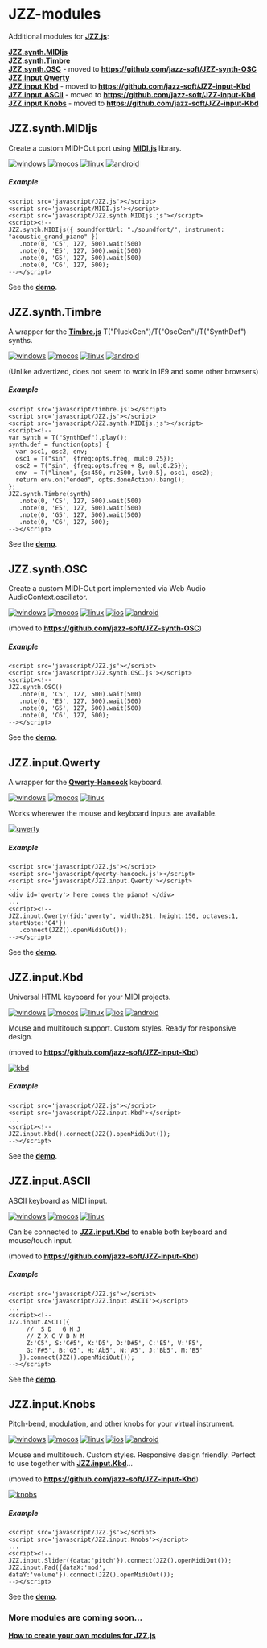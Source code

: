 # JZZ-modules

Additional modules for [**JZZ.js**](https://github.com/jazz-soft/JZZ):

[**JZZ.synth.MIDIjs**](#jzzsynthmidijs)  
[**JZZ.synth.Timbre**](#jzzsynthtimbre)  
[**JZZ.synth.OSC**](#jzzsynthosc) - moved to **https://github.com/jazz-soft/JZZ-synth-OSC**  
[**JZZ.input.Qwerty**](#jzzinputqwerty)  
[**JZZ.input.Kbd**](#jzzinputkbd) - moved to **https://github.com/jazz-soft/JZZ-input-Kbd**  
[**JZZ.input.ASCII**](#jzzinputascii) - moved to **https://github.com/jazz-soft/JZZ-input-Kbd**  
[**JZZ.input.Knobs**](#jzzinputknobs) - moved to **https://github.com/jazz-soft/JZZ-input-Kbd**  

## JZZ.synth.MIDIjs

Create a custom MIDI-Out port using [**MIDI.js**](https://github.com/mudcube/MIDI.js) library.

[![windows](http://jazz-soft.github.io/img/windows.jpg)](https://jazz-soft.github.io/modules/midijs)
[![mocos](http://jazz-soft.github.io/img/macos.jpg)](https://jazz-soft.github.io/modules/midijs)
[![linux](http://jazz-soft.github.io/img/linux.jpg)](https://jazz-soft.github.io/modules/midijs)
[![android](http://jazz-soft.github.io/img/android.jpg)](https://jazz-soft.github.io/modules/midijs)

##### Example

    <script src='javascript/JZZ.js'></script>
    <script src='javascript/MIDI.js'></script>
    <script src='javascript/JZZ.synth.MIDIjs.js'></script>
    <script><!--
    JZZ.synth.MIDIjs({ soundfontUrl: "./soundfont/", instrument: "acoustic_grand_piano" })
       .note(0, 'C5', 127, 500).wait(500)
       .note(0, 'E5', 127, 500).wait(500)
       .note(0, 'G5', 127, 500).wait(500)
       .note(0, 'C6', 127, 500);
    --></script>

See the [**demo**](https://jazz-soft.github.io/modules/midijs).

## JZZ.synth.Timbre

A wrapper for the [**Timbre.js**](https://github.com/mohayonao/timbre.js) T("PluckGen")/T("OscGen")/T("SynthDef") synths.

[![windows](http://jazz-soft.github.io/img/windows.jpg)](https://jazz-soft.github.io/modules/timbre)
[![mocos](http://jazz-soft.github.io/img/macos.jpg)](https://jazz-soft.github.io/modules/timbre)
[![linux](http://jazz-soft.github.io/img/linux.jpg)](https://jazz-soft.github.io/modules/timbre)
[![android](http://jazz-soft.github.io/img/android.jpg)](https://jazz-soft.github.io/modules/timbre)

(Unlike advertized, does not seem to work in IE9 and some other browsers)

##### Example

    <script src='javascript/timbre.js'></script>
    <script src='javascript/JZZ.js'></script>
    <script src='javascript/JZZ.synth.MIDIjs.js'></script>
    <script><!--
    var synth = T("SynthDef").play();
    synth.def = function(opts) {
      var osc1, osc2, env;
      osc1 = T("sin", {freq:opts.freq, mul:0.25});
      osc2 = T("sin", {freq:opts.freq + 8, mul:0.25});
      env  = T("linen", {s:450, r:2500, lv:0.5}, osc1, osc2);
      return env.on("ended", opts.doneAction).bang();
    };
    JZZ.synth.Timbre(synth)
       .note(0, 'C5', 127, 500).wait(500)
       .note(0, 'E5', 127, 500).wait(500)
       .note(0, 'G5', 127, 500).wait(500)
       .note(0, 'C6', 127, 500);
    --></script>

See the [**demo**](https://jazz-soft.github.io/modules/timbre).

## JZZ.synth.OSC

Create a custom MIDI-Out port implemented via Web Audio AudioContext.oscillator.

[![windows](http://jazz-soft.github.io/img/windows.jpg)](https://jazz-soft.github.io/modules/osc)
[![mocos](http://jazz-soft.github.io/img/macos.jpg)](https://jazz-soft.github.io/modules/osc)
[![linux](http://jazz-soft.github.io/img/linux.jpg)](https://jazz-soft.github.io/modules/osc)
[![ios](http://jazz-soft.github.io/img/ios.jpg)](https://jazz-soft.github.io/modules/osc)
[![android](http://jazz-soft.github.io/img/android.jpg)](https://jazz-soft.github.io/modules/osc)

(moved to **https://github.com/jazz-soft/JZZ-synth-OSC**)

##### Example

    <script src='javascript/JZZ.js'></script>
    <script src='javascript/JZZ.synth.OSC.js'></script>
    <script><!--
    JZZ.synth.OSC()
       .note(0, 'C5', 127, 500).wait(500)
       .note(0, 'E5', 127, 500).wait(500)
       .note(0, 'G5', 127, 500).wait(500)
       .note(0, 'C6', 127, 500);
    --></script>

See the [**demo**](https://jazz-soft.github.io/modules/osc).

## JZZ.input.Qwerty

A wrapper for the [**Qwerty-Hancock**](https://github.com/stuartmemo/qwerty-hancock) keyboard.

[![windows](http://jazz-soft.github.io/img/windows.jpg)](https://jazz-soft.github.io/modules/qwerty)
[![mocos](http://jazz-soft.github.io/img/macos.jpg)](https://jazz-soft.github.io/modules/qwerty)
[![linux](http://jazz-soft.github.io/img/linux.jpg)](https://jazz-soft.github.io/modules/qwerty)

Works wherewer the mouse and keyboard inputs are available.

[![qwerty](http://jazz-soft.github.io/img/qwerty.png)](https://jazz-soft.github.io/modules/qwerty)

##### Example

    <script src='javascript/JZZ.js'></script>
    <script src='javascript/qwerty-hancock.js'></script>
    <script src='javascript/JZZ.input.Qwerty'></script>
    ...
    <div id='qwerty'> here comes the piano! </div>
    ...
    <script><!--
    JZZ.input.Qwerty({id:'qwerty', width:281, height:150, octaves:1, startNote:'C4'})
       .connect(JZZ().openMidiOut());
    --></script>

See the [**demo**](https://jazz-soft.github.io/modules/qwerty).

## JZZ.input.Kbd

Universal HTML keyboard for your MIDI projects.

[![windows](http://jazz-soft.github.io/img/windows.jpg)](https://jazz-soft.github.io/modules/kbd)
[![mocos](http://jazz-soft.github.io/img/macos.jpg)](https://jazz-soft.github.io/modules/kbd)
[![linux](http://jazz-soft.github.io/img/linux.jpg)](https://jazz-soft.github.io/modules/kbd)
[![ios](http://jazz-soft.github.io/img/ios.jpg)](https://jazz-soft.github.io/modules/kbd)
[![android](http://jazz-soft.github.io/img/android.jpg)](https://jazz-soft.github.io/modules/kbd)

Mouse and multitouch support.
Custom styles.
Ready for responsive design.

(moved to **https://github.com/jazz-soft/JZZ-input-Kbd**)

[![kbd](http://jazz-soft.github.io/img/kbds.png)](https://jazz-soft.github.io/modules/kbd)

##### Example

    <script src='javascript/JZZ.js'></script>
    <script src='javascript/JZZ.input.Kbd'></script>
    ...
    <script><!--
    JZZ.input.Kbd().connect(JZZ().openMidiOut());
    --></script>

See the [**demo**](https://jazz-soft.github.io/modules/kbd).

## JZZ.input.ASCII

ASCII keyboard as MIDI input.

[![windows](http://jazz-soft.github.io/img/windows.jpg)](https://jazz-soft.github.io/modules/ascii)
[![mocos](http://jazz-soft.github.io/img/macos.jpg)](https://jazz-soft.github.io/modules/ascii)
[![linux](http://jazz-soft.github.io/img/linux.jpg)](https://jazz-soft.github.io/modules/ascii)

Can be connected to [**JZZ.input.Kbd**](#jzzinputkbd) to enable both keyboard and mouse/touch input.

(moved to **https://github.com/jazz-soft/JZZ-input-Kbd**)

##### Example

    <script src='javascript/JZZ.js'></script>
    <script src='javascript/JZZ.input.ASCII'></script>
    ...
    <script><!--
    JZZ.input.ASCII({
         //  S D   G H J
         // Z X C V B N M
         Z:'C5', S:'C#5', X:'D5', D:'D#5', C:'E5', V:'F5',
         G:'F#5', B:'G5', H:'Ab5', N:'A5', J:'Bb5', M:'B5'
       }).connect(JZZ().openMidiOut());
    --></script>

See the [**demo**](https://jazz-soft.github.io/modules/ascii).

## JZZ.input.Knobs

Pitch-bend, modulation, and other knobs for your virtual instrument.

[![windows](http://jazz-soft.github.io/img/windows.jpg)](https://jazz-soft.github.io/modules/knobs)
[![mocos](http://jazz-soft.github.io/img/macos.jpg)](https://jazz-soft.github.io/modules/knobs)
[![linux](http://jazz-soft.github.io/img/linux.jpg)](https://jazz-soft.github.io/modules/knobs)
[![ios](http://jazz-soft.github.io/img/ios.jpg)](https://jazz-soft.github.io/modules/knobs)
[![android](http://jazz-soft.github.io/img/android.jpg)](https://jazz-soft.github.io/modules/knobs)

Mouse and multitouch.
Custom styles.
Responsive design friendly.
Perfect to use together with [**JZZ.input.Kbd**](#jzzinputkbd)...

(moved to **https://github.com/jazz-soft/JZZ-input-Kbd**)

[![knobs](http://jazz-soft.github.io/img/knobs.png)](https://jazz-soft.github.io/modules/knobs)

##### Example

    <script src='javascript/JZZ.js'></script>
    <script src='javascript/JZZ.input.Knobs'></script>
    ...
    <script><!--
    JZZ.input.Slider({data:'pitch'}).connect(JZZ().openMidiOut());
    JZZ.input.Pad({dataX:'mod', dataY:'volume'}).connect(JZZ().openMidiOut());
    --></script>

See the [**demo**](https://jazz-soft.github.io/modules/knobs).


### More modules are coming soon...

[**How to create your own modules for JZZ.js**](http://jazz-soft.net/doc/JZZ/modules.html)
